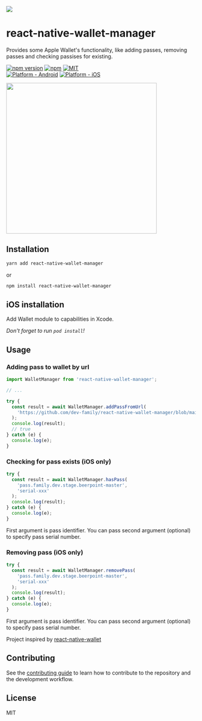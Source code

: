 <a href="https://dev.family/?utm_source=github&utm_medium=react-native-wallet-manager&utm_campaign=readme"><img width="auto" center src="https://github.com/dev-family/react-native-wallet-manager/blob/main/docs/logo.png?raw=true" /></a>

# react-native-wallet-manager

Provides some Apple Wallet's functionality, like adding passes, removing passes and checking passises for existing.

[![npm version](https://badge.fury.io/js/react-native-wallet-manager.svg)](https://www.npmjs.org/package/react-native-wallet-manager)
[![npm](https://img.shields.io/npm/dt/react-native-wallet-manager.svg)](https://www.npmjs.org/package/react-native-wallet-manager)
[![MIT](https://img.shields.io/dub/l/vibe-d.svg)](https://opensource.org/licenses/MIT)
<br>
[![Platform - Android](https://img.shields.io/badge/platform-Android-3ddc84.svg?style=flat&logo=android)](https://www.android.com)
[![Platform - iOS](https://img.shields.io/badge/platform-iOS-000.svg?style=flat&logo=apple)](https://developer.apple.com/ios)

<img width="400" height="auto" center src="https://github.com/dev-family/react-native-wallet-manager/blob/main/docs/screenshot.png?raw=true" />

## Installation

```sh
yarn add react-native-wallet-manager
```

or

```sh
npm install react-native-wallet-manager
```

## iOS installation

Add Wallet module to capabilities in Xcode.

_Don't forget to run `pod install`!_

## Usage

### Adding pass to wallet by url

```js
import WalletManager from 'react-native-wallet-manager';

// ...

try {
  const result = await WalletManager.addPassFromUrl(
    'https://github.com/dev-family/react-native-wallet-manager/blob/main/example/resources/test.pkpass?raw=true'
  );
  console.log(result);
  // true
} catch (e) {
  console.log(e);
}
```

### Checking for pass exists (iOS only)

```js
try {
  const result = await WalletManager.hasPass(
    'pass.family.dev.stage.beerpoint-master',
    'serial-xxx'
  );
  console.log(result);
} catch (e) {
  console.log(e);
}
```

First argument is pass identifier. You can pass second argument (optional) to specify pass serial number.

### Removing pass (iOS only)

```js
try {
  const result = await WalletManager.removePass(
    'pass.family.dev.stage.beerpoint-master',
    'serial-xxx'
  );
  console.log(result);
} catch (e) {
  console.log(e);
}
```

First argument is pass identifier. You can pass second argument (optional) to specify pass serial number.

Project inspired by [react-native-wallet](https://www.npmjs.com/package/react-native-wallet)

## Contributing

See the [contributing guide](CONTRIBUTING.md) to learn how to contribute to the repository and the development workflow.

## License

MIT
